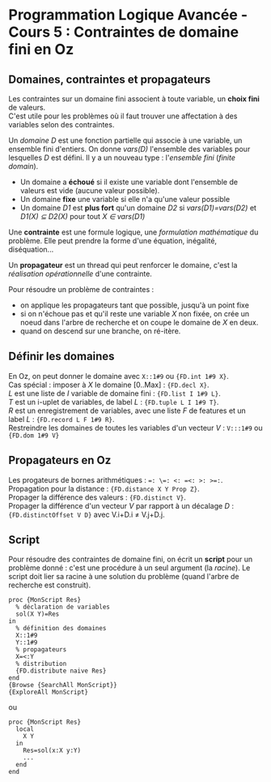 # Programmation Logique Avancée - Cours 5 : Contraintes de domaine fini en Oz

## Domaines, contraintes et propagateurs

Les contraintes sur un domaine fini associent à toute variable, un **choix
fini** de valeurs.  
C'est utile pour les problèmes où il faut trouver une affectation à des
variables selon des contraintes.  

Un *domaine D* est une fonction partielle qui associe à une variable, un
ensemble fini d'entiers. On donne *vars(D)* l'ensemble des variables pour
lesquelles *D* est défini.
Il y a un nouveau type : l'*ensemble fini* (*finite domain*).

* Un domaine a **échoué** si il existe une variable dont l'ensemble de valeurs
est vide (aucune valeur possible).
* Un domaine **fixe** une variable si elle n'a qu'une valeur possible
* Un domaine *D1* est **plus fort** qu'un domaine *D2* si
*vars(D1)=vars(D2)* et *D1(X) ⊆ D2(X)* pour tout *X ∈ vars(D1)*

Une **contrainte** est une formule logique, une *formulation mathématique* du
problème. Elle peut prendre la forme d'une équation, inégalité, diséquation...

Un **propagateur** est un thread qui peut renforcer le domaine, c'est la
*réalisation opérationnelle* d'une contrainte.  

Pour résoudre un problème de contraintes :

* on applique les propagateurs tant que possible, jusqu'à un point fixe
* si on n'échoue pas et qu'il reste une variable *X* non fixée, on crée un
noeud dans l'arbre de recherche et on coupe le domaine de *X* en deux.
* quand on descend sur une branche, on ré-itère.

## Définir les domaines

En Oz, on peut donner le domaine avec ```X::1#9``` ou ```{FD.int 1#9 X}```.  
Cas spécial : imposer à *X* le domaine [0..Max] : ```{FD.decl X}```.  
*L* est une liste de *I* variable de domaine fini : ```{FD.list I 1#9 L}```.  
*T* est un i-uplet de variables, de label *L* : ```{FD.tuple L I 1#9 T}```.  
*R* est un enregistrement de variables, avec une liste *F* de features et un
label *L* : ```{FD.record L F 1#9 R}```.  
Restreindre les domaines de toutes les variables d'un vecteur *V* :
```V:::1#9``` ou ```{FD.dom 1#9 V}```

## Propagateurs en Oz

Les progateurs de bornes arithmétiques : ```=: \=: <: =<: >: >=:```.  
Propagation pour la distance : ```{FD.distance X Y Prop Z}```.  
Propager la différence des valeurs : ```{FD.distinct V}```.  
Propager la différence d'un vecteur *V* par rapport à un décalage *D* :
```{FD.distinctOffset V D}``` avec V.i+D.i ≠ V.j+D.j.  

## Script

Pour résoudre des contraintes de domaine fini, on écrit un **script** pour un
problème donné : c'est une procédure à un seul argument (la *racine*). Le
script doit lier sa racine à une solution du problème (quand l'arbre de
recherche est construit).
```
proc {MonScript Res}
  % déclaration de variables
  sol(X Y)=Res
in
  % définition des domaines
  X::1#9
  Y::1#9
  % propagateurs
  X=<:Y
  % distribution
  {FD.distribute naive Res}
end
{Browse {SearchAll MonScript}}
{ExploreAll MonScript}
```
ou
```
proc {MonScript Res}
  local
    X Y
  in
    Res=sol(x:X y:Y)
    ...
  end
end
```
